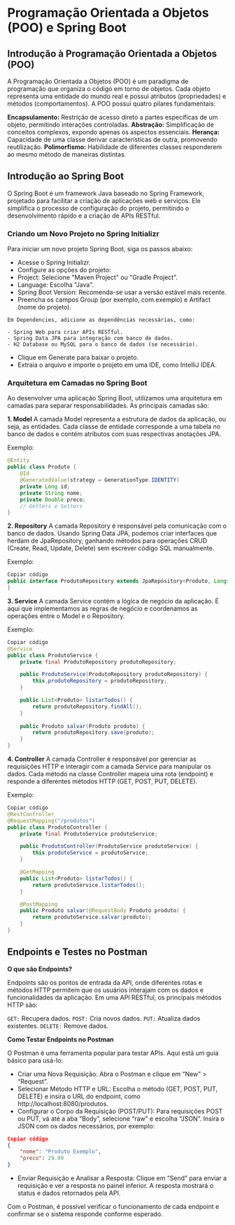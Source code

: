 # Programação Orientada a Objetos (POO) e Spring Boot

## Introdução à Programação Orientada a Objetos (POO)

A Programação Orientada a Objetos (POO) é um paradigma de programação que organiza o código em torno de objetos. Cada objeto representa uma entidade do mundo real e possui atributos (propriedades) e métodos (comportamentos). A POO possui quatro pilares fundamentais:

**Encapsulamento:** Restrição de acesso direto a partes específicas de um objeto, permitindo interações controladas.
**Abstração:** Simplificação de conceitos complexos, expondo apenas os aspectos essenciais.
**Herança:** Capacidade de uma classe derivar características de outra, promovendo reutilização.
**Polimorfismo:** Habilidade de diferentes classes responderem ao mesmo método de maneiras distintas.

## Introdução ao Spring Boot

O Spring Boot é um framework Java baseado no Spring Framework, projetado para facilitar a criação de aplicações web e serviços. Ele simplifica o processo de configuração do projeto, permitindo o desenvolvimento rápido e a criação de APIs RESTful.

### Criando um Novo Projeto no Spring Initializr

Para iniciar um novo projeto Spring Boot, siga os passos abaixo:

+ Acesse o Spring Initializr.
+ Configure as opções do projeto:
+ Project: Selecione "Maven Project" ou "Gradle Project".
+ Language: Escolha "Java".
+ Spring Boot Version: Recomenda-se usar a versão estável mais recente.
+ Preencha os campos Group (por exemplo, com.exemplo) e Artifact (nome do projeto).

`Em Dependencies, adicione as dependências necessárias, como:`

    - Spring Web para criar APIs RESTful.
    - Spring Data JPA para integração com banco de dados.
    - H2 Database ou MySQL para o banco de dados (se necessário).
+ Clique em Generate para baixar o projeto.
+ Extraia o arquivo e importe o projeto em uma IDE, como IntelliJ IDEA.

### Arquitetura em Camadas no Spring Boot

Ao desenvolver uma aplicação Spring Boot, utilizamos uma arquitetura em camadas para separar responsabilidades. As principais camadas são:

**1. Model**
A camada Model representa a estrutura de dados da aplicação, ou seja, as entidades. Cada classe de entidade corresponde a uma tabela no banco de dados e contém atributos com suas respectivas anotações JPA.

Exemplo:

```java
@Entity
public class Produto {
    @Id
    @GeneratedValue(strategy = GenerationType.IDENTITY)
    private Long id;
    private String nome;
    private Double preco;
    // Getters e Setters
}
```

**2. Repository**
A camada Repository é responsável pela comunicação com o banco de dados. Usando Spring Data JPA, podemos criar interfaces que herdam de JpaRepository, ganhando métodos para operações CRUD (Create, Read, Update, Delete) sem escrever código SQL manualmente.

Exemplo:

```java
Copiar código
public interface ProdutoRepository extends JpaRepository<Produto, Long> {
}
```

**3. Service**
A camada Service contém a lógica de negócio da aplicação. É aqui que implementamos as regras de negócio e coordenamos as operações entre o Model e o Repository.

Exemplo:

```java
Copiar código
@Service
public class ProdutoService {
    private final ProdutoRepository produtoRepository;

    public ProdutoService(ProdutoRepository produtoRepository) {
        this.produtoRepository = produtoRepository;
    }

    public List<Produto> listarTodos() {
        return produtoRepository.findAll();
    }
    
    public Produto salvar(Produto produto) {
        return produtoRepository.save(produto);
    }
}
```

**4. Controller**
A camada Controller é responsável por gerenciar as requisições HTTP e interagir com a camada Service para manipular os dados. Cada método na classe Controller mapeia uma rota (endpoint) e responde a diferentes métodos HTTP (GET, POST, PUT, DELETE).

Exemplo:

```java
Copiar código
@RestController
@RequestMapping("/produtos")
public class ProdutoController {
    private final ProdutoService produtoService;

    public ProdutoController(ProdutoService produtoService) {
        this.produtoService = produtoService;
    }

    @GetMapping
    public List<Produto> listarTodos() {
        return produtoService.listarTodos();
    }

    @PostMapping
    public Produto salvar(@RequestBody Produto produto) {
        return produtoService.salvar(produto);
    }
}
```

## Endpoints e Testes no Postman

**O que são Endpoints?**

Endpoints são os pontos de entrada da API, onde diferentes rotas e métodos HTTP permitem que os usuários interajam com os dados e funcionalidades da aplicação. Em uma API RESTful, os principais métodos HTTP são:

`GET:` Recupera dados.
`POST:` Cria novos dados.
`PUT:` Atualiza dados existentes.
`DELETE:` Remove dados.

**Como Testar Endpoints no Postman**

O Postman é uma ferramenta popular para testar APIs. Aqui está um guia básico para usá-lo:

+ Criar uma Nova Requisição: Abra o Postman e clique em “New” > “Request”.
+ Selecionar Método HTTP e URL: Escolha o método (GET, POST, PUT, DELETE) e insira o URL do endpoint, como http://localhost:8080/produtos.
+ Configurar o Corpo da Requisição (POST/PUT): Para requisições POST ou PUT, vá até a aba “Body”, selecione “raw” e escolha “JSON”. Insira o JSON com os dados necessários, por exemplo:

```json
Copiar código
{
    "nome": "Produto Exemplo",
    "preco": 29.99
}
````

+ Enviar Requisição e Analisar a Resposta: Clique em “Send” para enviar a requisição e ver a resposta no painel inferior. A resposta mostrará o status e dados retornados pela API.

Com o Postman, é possível verificar o funcionamento de cada endpoint e confirmar se o sistema responde conforme esperado.

